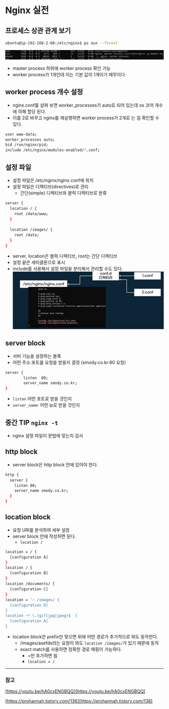 # Nginx 실전
## 프로세스 상관 관계 보기

```bash
ubuntu@ip-192-168-2-68:/etc/nginx$ ps aux --forest
```
![img.png](../../image/nginx-hands-on1.png)
- master process 하위에 worker process 확인 가능
- worker process가 1개인데 이는 기본 값이 1개이기 때무이다.

## worker process 개수 설정

- nginx.conf를 살펴 보면 worker_processes가 auto로 되어 있는데 os 코어 개수에 의해 할당 된다.
- 이를 2로 바꾸고 nginx를 재실행하면 worker process가 2개로 는 걸 확인할 수 있다.
```bash
user www-data;
worker_processes auto;
bid /run/nginx/pid;
include /etc/nginx/modules-enabled/*.conf;
```

## 설정 파일

- 설정 파일은 /etc/nginx/nginx.conf에 위치
- 설정 파일은 디렉티브(directives)로 관리
    - 간단(simple) 디렉티브와 블럭 디렉티브로 분류

```bash
server {
  location / {
    root /data/www;
  }
  
  location /images/ {
    root /data;
  }
}
```
- server, location은 블럭 디렉티브, root는 간단 디렉티브
- 설정 끝은 세미클론으로 표시
- include를 사용해서 설정 파일을 분리해서 관리할 수도 있다.
![img.png](../../image/nginx-hands-on2.png)
## server block

- 서버 기능을 설정하는 블록
- 어떤 주소:포트를 요청을 받을지 결정 (smody.co.kr:80 요청)

```bash
server {
		listen  80;
		server_name smody.co.kr;
}
```

- `listen` 어떤 포트로 받을 것인지
- `server_name`: 어떤 ip로 받을 것인지

## 중간 TIP `nginx -t`

- nginx 설정 파일이 문법에 맞는지 검사

## http block

- server block은 http block 안에 있어야 한다.

```bash
http {
  server {
    listen 80;
    server_name smody.co.kr;
  }
}
```

## location block

- 요청 URI를 분석하여 세부 설정
- server block 안에 작성하면 된다.
    - `location /`
```bash
location = / {
  [configuration A]
}
location / {
  [configuration B]
}
location /documents/ {
  [configuration C]
}
location = '~ /images/ {
  [configuration D]
}
location ~* \.(gif|jpg|jpeg)$  {
  [configuration A]
}
```
- location block은 prefix만 맞으면 뒤에 어떤 경로가 추가적으로 와도 동작한다.
    - /images/asefds라는 요청이 와도 `location /images/`가 있기 때문에 동작
    - exact match를 사용하면 정확한 경로 매핑이 가능하다.
        - =만 추가하면 됨
        - `location = /`

---

### 참고

[https://youtu.be/hA0cxENGBQQ](https://youtu.be/hA0cxENGBQQ)

[https://prohannah.tistory.com/136](https://prohannah.tistory.com/136)
